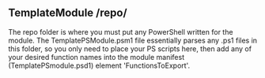 ## TemplateModule /repo/ ##
The repo folder is where you must put any PowerShell written for the module. The TemplatePSModule.psm1 file essentially parses any .ps1 files in this folder, so you only need to place your PS scripts here, then add any of your desired function names into the module manifest (TemplatePSmodule.psd1) element 'FunctionsToExport'.
